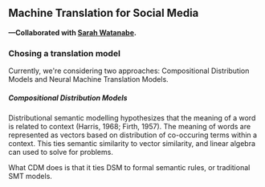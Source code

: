 ## Machine Translation for Social Media

**—Collaborated with [Sarah Watanabe](https://github.com/swatana3).**

### Chosing a translation model

Currently, we're considering two approaches: Compositional Distribution Models and Neural Machine Translation Models.

##### Compositional Distribution Models

Distributional semantic modelling hypothesizes that the meaning of a word is related to context (Harris, 1968; Firth, 1957). The meaning of words are represented as vectors based on distribution of co-occuring terms within a context. This ties semantic similarity to vector similarity, and linear algebra can used to solve for problems.

What CDM does is that it ties DSM to formal semantic rules, or traditional SMT models.
